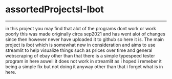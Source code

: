 # assortedProjectsI-Ibot

--------------
in this project you may find that alot of the programs dont work or work poorly this was made originally circa sep2021 and has went alot of changes since then however never have uploaded it to github so here it is. The main project is ibot which is somewhat new in consideration and aims to use streamlit to help visualize things such as prices over time and general webscraping of ebay other than that there is a simple typespeed tester program in here aswell it does not work in streamlit as i hoped i remeber it being a simple fix but not doing it anyway other than that i forget what is in here.
